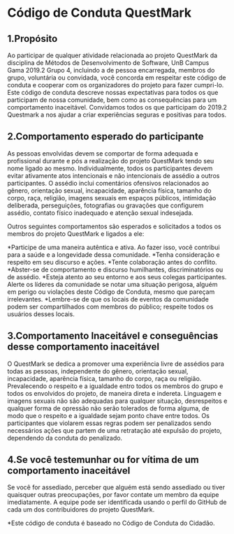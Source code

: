 # Código de Conduta QuestMark

## 1.Propósito 
Ao participar de qualquer atividade relacionada ao projeto QuestMark da disciplina de Métodos de Desenvolvimento de Software, UnB Campus Gama 2019.2 Grupo 4, incluindo a de pessoa encarregada, membros do grupo, voluntária ou convidada, você concorda em respeitar este código de conduta e cooperar com os organizadores do projeto para fazer cumpri-lo. Este código de conduta descreve nossas expectativas para todos os que participam de nossa comunidade, bem como as consequências para um comportamento inaceitável.
Convidamos todos os que participam do 2019.2 Questmark a nos ajudar a criar experiências seguras e positivas para todos.

## 2.Comportamento esperado do participante

As pessoas envolvidas devem se comportar de forma adequada e profissional durante e pós a realização do projeto QuestMark tendo seu nome ligado ao mesmo. Individualmente, todos os participantes devem evitar ativamente atos intencionais e não intencionais de assédio a outros participantes. O assédio inclui comentários ofensivos relacionados ao gênero, orientação sexual, incapacidade, aparência física, tamanho do corpo, raça, religião, imagens sexuais em espaços públicos, intimidação deliberada, perseguições, fotografias ou gravações que configurem assédio, contato físico inadequado e atenção sexual indesejada.

Outros seguintes comportamentos são esperados e solicitados a todos os membros do projeto QuestMark e ligados a ele: 

*Participe de uma maneira autêntica e ativa. Ao fazer isso, você contribui para a saúde e a longevidade dessa comunidade.
*Tenha consideração e respeito em seu discurso e ações.
*Tente colaboração antes do conflito.
*Abster-se de comportamento e discurso humilhantes, discriminatórios ou de assédio.
*Esteja atento ao seu entorno e aos seus colegas participantes. Alerte os líderes da comunidade se notar uma situação perigosa, alguém em perigo ou violações deste Código de Conduta, mesmo que pareçam irrelevantes.
*Lembre-se de que os locais de eventos da comunidade podem ser compartilhados com membros do público; respeite todos os usuários desses locais.

## 3.Comportamento Inaceitável e conseguências desse comportamento inaceitável 
O QuestMark se dedica a promover uma experiência livre de assédios para todas as pessoas, independente do gênero, orientação sexual, incapacidade, aparência física, tamanho do corpo, raça ou religião. Prevalecendo o respeito e a igualdade entro todos os membros do grupo e todos os envolvidos do projeto, de maneira direta e indereta. Linguagem e imagens sexuais não são adequadas para qualquer situação, desrespeitos e qualquer forma de opressão não serão tolerados de forma alguma, de modo que o respeito e a igualdade sejam ponto chave entre todos. Os participantes que violarem essas regras podem ser penalizados sendo necessários ações que partem de uma retratação até expulsão do projeto, dependendo da conduta do penalizado. 

## 4.Se você testemunhar ou for vítima de um comportamento inaceitável

Se você for assediado, perceber que alguém está sendo assediado ou tiver quaisquer outras preocupações, por favor contate um membro da equipe imediatamente. A equipe pode ser identificada usando o perfil do GitHub de cada um dos contribuidores do projeto QuestMark.

*Este código de conduta é baseado no Código de Conduta do Cidadão.
